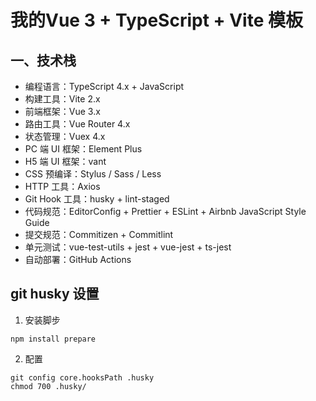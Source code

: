 # 我的Vue 3 + TypeScript + Vite 模板

## 一、技术栈

+ 编程语言：TypeScript 4.x + JavaScript
+ 构建工具：Vite 2.x
+ 前端框架：Vue 3.x
+ 路由工具：Vue Router 4.x
+ 状态管理：Vuex 4.x
+ PC 端 UI 框架：Element Plus
+ H5 端 UI 框架：vant
+ CSS 预编译：Stylus / Sass / Less
+ HTTP 工具：Axios
+ Git Hook 工具：husky + lint-staged
+ 代码规范：EditorConfig + Prettier + ESLint + Airbnb JavaScript Style Guide
+ 提交规范：Commitizen + Commitlint
+ 单元测试：vue-test-utils + jest + vue-jest + ts-jest
+ 自动部署：GitHub Actions

## git husky 设置
1. 安装脚步
```shell
npm install prepare
```
2. 配置
```shell
git config core.hooksPath .husky
chmod 700 .husky/
```


